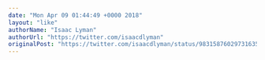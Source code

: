 ```yaml
---
date: "Mon Apr 09 01:44:49 +0000 2018"
layout: "like"
authorName: "Isaac Lyman"
authorUrl: "https://twitter.com/isaacdlyman"
originalPost: "https://twitter.com/isaacdlyman/status/983158760297316353"
---
```

